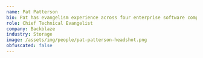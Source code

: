 ```yaml
---
name: Pat Patterson
bio: Pat has evangelism experience across four enterprise software companies in the end user computing, data, integration and identity spaces.
role: Chief Technical Evangelist
company: Backblaze
industry: Storage
image: /assets/img/people/pat-patterson-headshot.png
obfuscated: false
---
```

